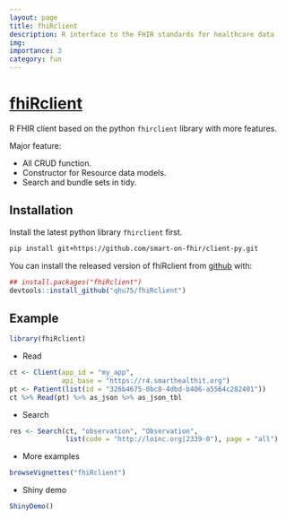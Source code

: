 ```yaml
---
layout: page
title: fhiRclient
description: R interface to the FHIR standards for healthcare data
img:
importance: 3
category: fun
---
```


# [fhiRclient](https://github.com/hubentu/fhiRclient)

R FHIR client based on the python `fhirclient` library with more features.

Major feature:

* All CRUD function.
* Constructor for Resource data models.
* Search and bundle sets in tidy.

## Installation

Install the latest python library `fhirclient` first.

``` bash
pip install git+https://github.com/smart-on-fhir/client-py.git
```

You can install the released version of fhiRclient from [github](https://github.com/qhu75/fhiRclient) with:

``` r
## install.packages("fhiRclient")
devtools::install_github("qhu75/fhiRclient")
```

## Example

``` r
library(fhiRclient)
```

* Read
``` r
ct <- Client(app_id = "my_app",
             api_base = "https://r4.smarthealthit.org")
pt <- Patient(list(id = "326b4675-0bc8-4dbd-b406-a5564c282401"))
ct %>% Read(pt) %>% as_json %>% as_json_tbl
```

* Search
``` r
res <- Search(ct, "observation", "Observation",
              list(code = "http://loinc.org|2339-0"), page = "all")
```

* More examples
``` r
browseVignettes("fhiRclient")
```

* Shiny demo
``` r
ShinyDemo()
```

